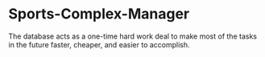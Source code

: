 # Sports-Complex-Manager
The database acts as a one-time hard work deal to make most of the tasks in the future faster, cheaper, and easier to accomplish.
